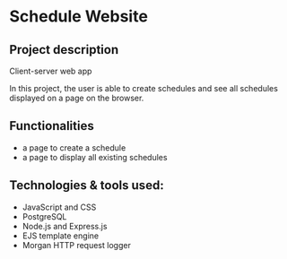 # Schedule Website 
## Project description 

Client-server web app

In this project, the user is able to create schedules and see all schedules displayed on a page on the browser.

## Functionalities
 
- a page to create a schedule
- a page to display all existing schedules

## Technologies & tools used:
- JavaScript and CSS
- PostgreSQL
- Node.js and Express.js
- EJS template engine
- Morgan HTTP request logger

